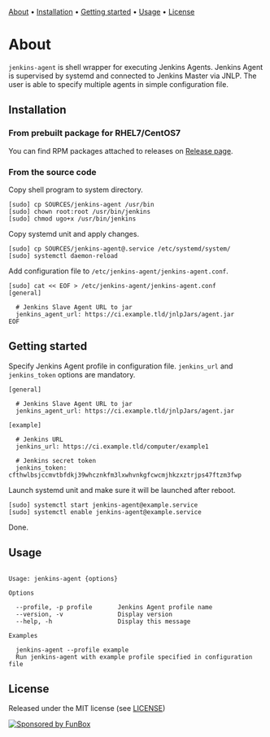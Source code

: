[About](#about) • [Installation](#installation) • [Getting started](#getting-started) • [Usage](#usage) • [License](#license)

# About

`jenkins-agent` is shell wrapper for executing Jenkins Agents. Jenkins Agent is supervised by systemd and
connected to Jenkins Master via JNLP. The user is able to specify multiple agents in simple configuration file.

## Installation

### From prebuilt package for RHEL7/CentOS7

You can find RPM packages attached to releases on [Release page](https://github.com/gongled/piper/releases).

### From the source code

Copy shell program to system directory.

```shell
[sudo] cp SOURCES/jenkins-agent /usr/bin
[sudo] chown root:root /usr/bin/jenkins
[sudo] chmod ugo+x /usr/bin/jenkins
```

Copy systemd unit and apply changes.

```shell
[sudo] cp SOURCES/jenkins-agent@.service /etc/systemd/system/
[sudo] systemctl daemon-reload
```

Add configuration file to `/etc/jenkins-agent/jenkins-agent.conf`.

```shell
[sudo] cat << EOF > /etc/jenkins-agent/jenkins-agent.conf
[general]

  # Jenkins Slave Agent URL to jar
  jenkins_agent_url: https://ci.example.tld/jnlpJars/agent.jar
EOF
```

## Getting started

Specify Jenkins Agent profile in configuration file. `jenkins_url` and `jenkins_token` options are mandatory.

```shell
[general]

  # Jenkins Slave Agent URL to jar
  jenkins_agent_url: https://ci.example.tld/jnlpJars/agent.jar

[example]

  # Jenkins URL
  jenkins_url: https://ci.example.tld/computer/example1

  # Jenkins secret token
  jenkins_token: cfthwlbsjccmvtbfdkj39whcznkfm3lxwhvnkgfcwcmjhkzxztrjps47ftzm3fwp
```

Launch systemd unit and make sure it will be launched after reboot.

```shell
[sudo] systemctl start jenkins-agent@example.service
[sudo] systemctl enable jenkins-agent@example.service
```

Done.

## Usage

```

Usage: jenkins-agent {options}

Options

  --profile, -p profile       Jenkins Agent profile name
  --version, -v               Display version
  --help, -h                  Display this message

Examples

  jenkins-agent --profile example
  Run jenkins-agent with example profile specified in configuration file

```

## License

Released under the MIT license (see [LICENSE](LICENSE))

[![Sponsored by FunBox](https://funbox.ru/badges/sponsored_by_funbox_grayscale.svg)](https://funbox.ru)

